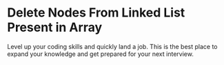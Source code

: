 # Delete Nodes From Linked List Present in Array

Level up your coding skills and quickly land a job. This is the best place to expand your knowledge and get prepared for your next interview.